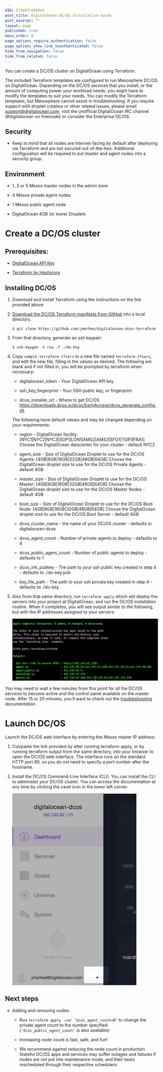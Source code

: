```yaml
---
UID: 573e6fc6889e6
post_title: DigitalOcean DC/OS Installation Guide
post_excerpt: ""
layout: page
published: true
menu_order: 0
page_options_require_authentication: false
page_options_show_link_unauthenticated: false
hide_from_navigation: false
hide_from_related: false
---
```

You can create a DC/OS cluster on DigitalOcean using Terraform.

The included Terraform templates are configured to run Mesosphere DC/OS on DigitalOcean. Depending on the DC/OS services that you install, or the amount of computing power your workload needs, you might have to modify the templates to suit your needs. You can modify the Terraform templates, but Mesosphere cannot assist in troubleshooting. If you require support with droplet creation or other related issues, please email support@digitalocean.com, visit the unofficial DigitalOcean IRC channel (#digitalocean on freenode) or consider the Enterprise DC/OS.

## Security

*   Keep in mind that all nodes are Internet-facing by default after deploying via Terraform and are not secured out-of-the-box. Additional configuration will be required to put master and agent nodes into a security group. 

## Environment

*   1, 3 or 5 Mesos master nodes in the admin zone

*   4 Mesos private agent nodes

*   1 Mesos public agent node

*   DigitalOcean 4GB (or more) Droplets

# Create a DC/OS cluster

## Prerequisites:

*   [DigitalOcean API Key][1]

*   [Terraform by Hashicorp][2]

## Installing DC/OS

1.  Download and install Terraform using the instructions on the link provided above

2.  [Download the DC/OS Terraform manifests from GitHub][3] into a local directory.
    
        $ git clone https://github.com/jmarhee/digitalocean-dcos-terraform
        

3.  From that directory, generate an ssh keypair:
    
        $ ssh-keygen -t rsa -f ./do-key
        

4.  Copy `sample.terraform.tfvars` to a new file named `terraform.tfvars`, and edit the new file, filling in the values as desired. The following are blank and if not filled in, you will be prompted by terraform when necessary:
    
    *   digitalocean_token - Your DigitalOcean API key
    
    *   ssh_key_fingerprint - Your SSH public key, or fingerprint
    
    *   dcos_installer_url - Where to get DC/OS https://downloads.dcos.io/dcos/EarlyAccess/dcos_generate_config.sh
    
    The following have default values and may be changed depending on your requirements:
    
    *   region - DigitalOcean facility: [NYC1|NYC2|NYC3|SGP1|LON1|AMS2|AMS3|SFO1|TOR1|FRA1] Choose the DigitalOcean datacenter for your cluster - default NYC2
    
    *   agent_size - Size of DigitalOcean Droplet to use for the DC/OS Agents: [4GB|8GB|16GB|32GB|48GB|64GB] Choose the DigitalOcean droplet size to use for the DC/OS Private Agents - default 4GB
    
    *   master_size - Size of DigitalOcean Droplet to use for the DC/OS Master: [4GB|8GB|16GB|32GB|48GB|64GB] Choose the DigitalOcean droplet size to use for the DC/OS Master Nodes - default 4GB
    
    *   boot_size - Size of DigitalOcean Droplet to use for the DC/OS Boot Node: [4GB|8GB|16GB|32GB|48GB|64GB] Choose the DigitalOcean droplet size to use for the DC/OS Boot Server - default 4GB
    
    *   dcos_cluster_name - the name of your DC/OS cluster - defaults to digitalocean-dcos
    
    *   dcos_agent_count - Number of private agents to deploy - defaults to 4
    
    *   dcos_public_agent_count - Number of public agents to deploy - defaults to 1
    
    *   dcos_init_pubkey - The path to your ssh public key created in step 4 - defaults to ./do-key.pub
    
    *   key_file_path - The path to your ssh private key created in step 4 - defaults to ./do-key

5.  Also from that same directory, run `terraform apply` which will deploy the servers into your project at DigitalOcean, and run the DC/OS installation routine. When it completes, you will see output similar to the following, but with the IP addresses assigned to your servers:
    
    ![terraform apply output][4]

You may need to wait a few minutes from this point for all the DC/OS services to become active and the control panel available on the master node. After 15 or 20 minutes, you'll want to check out the [troubleshooting][5] documentation.

# Launch DC/OS

Launch the DC/OS web interface by entering the Mesos master IP address:

1.  Cut/paste the link provided by after running terraform apply, or by running terraform output from the same directory, into your browser to open the DC/OS web interface. The interface runs on the standard HTTP port 80, so you do not need to specify a port number after the hostname.

2.  Install the DC/OS Command-Line Interface (CLI). You can install the CLI to administer your DC/OS cluster. You can access the documentation at any time by clicking the caret icon in the lower left corner.
    
    ![dcos help link][6]

## Next steps

*   Adding and removing nodes:
    
    *   Run `terraform apply -var ‘dcos_agent_count=N’` to change the private agent count to the number specified. (`‘dcos_public_agent_count’` is also available)
    
    *   Increasing node count is fast, safe, and fun!
    
    *   We recommend against reducing the node count in production. Stateful DC/OS apps and services may suffer outages and failures if nodes are not put into maintenance mode, and their tasks rescheduled through their respective schedulers.

 [1]: https://www.digitalocean.com/help/api/
 [2]: https://www.terraform.io/intro/getting-started/install.html
 [3]: https://github.com/jmarhee/digitalocean-dcos-terraform
 [4]: /assets/images/digitalocean_terraform_output.png
 [5]: ../../custom/troubleshooting/
 [6]: /assets/images/digitalocean_help_link.png
